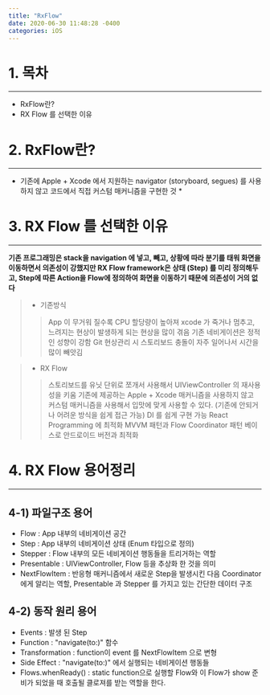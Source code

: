 ```yaml
---
title: "RxFlow"
date: 2020-06-30 11:48:28 -0400
categories: iOS
---
```


# 1. 목차
-----------

* RxFlow란?
* RX Flow 를 선택한 이유

# 2. RxFlow란?
--------
   
* 기존에 Apple + Xcode 에서 지원하는 navigator (storyboard, segues) 를 사용하지 않고 코드에서 직접 커스텀 매커니즘을 구현한 것 *

# 3. RX Flow 를 선택한 이유
--------

  **기존 프로그래밍은 stack을 navigation 에 넣고, 빼고, 상황에 따라 분기를 태워 화면을 이동하면서 의존성이 강했지만 RX Flow framework은 상태 (Step) 를 미리 정의해두고, Step에 따른 Action을 Flow에 정의하여 화면을 이동하기 때문에 의존성이 거의 없다**
     
> * 기존방식
> > App 이 무거워 질수록 CPU 할당량이 높아져 xcode 가 죽거나 멈추고, 느려지는 현상이 발생하게 되는 현상을 많이 겪음
> > 기존 네비게이션은 정적인 성향이 강함
> > Git 현상관리 시 스토리보드 충돌이 자주 일어나서 시간을 많이 빼앗김

> * RX Flow
> > 스토리보드를 유닛 단위로 쪼개서 사용해서 UIViewController 의 재사용성을 키움
> > 기존에 제공하는 Apple + Xcode 매커니즘을 사용하지 않고 커스텀 매커니즘을 사용해서 입맛에 맞게 사용할 수 있다. (기존에 안되거나 어려운 방식을 쉽게 접근 가능)
> > DI 를 쉽게 구현 가능
> > React Programming 에 최적화
> > MVVM 패턴과 Flow Coordinator 패턴 베이스로 안드로이드 버전과 최적화


# 4. RX Flow 용어정리
-------------

## 4-1) 파일구조 용어

* Flow : App 내부의 네비게이션 공간
* Step : App 내부의 네비게이션 상태 (Enum 타입으로 정의)
* Stepper : Flow 내부의 모든 네비게이션 행동들을 트리거하는 역할
* Presentable : UIViewController, Flow 등을 추상화 한 것을 의미
* NextFlowItem : 반응형 매커니즘에서 새로운 Step을 발생시킨 다음 Coordinator 에게 알리는 역할, Presentable 과 Stepper 를 가지고 있는 간단한 데이터 구조 

## 4-2) 동작 원리 용어

* Events : 발생 된 Step
* Function : "navigate(to:)" 함수
* Transformation : function이 event 를 NextFlowItem 으로 변형
* Side Effect : "navigate(to:)" 에서 실행되는 네비게이션 행동들
* Flows.whenReady() : static function으로 실행할 Flow와 이 Flow가 show 준비가 되었을 때 호출될 클로져를 받는 역할을 한다.
